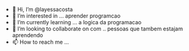 - 👋 Hi, I’m @layessacosta
- 👀 I’m interested in ... aprender programcao
- 🌱 I’m currently learning ... a logica da programacao
- 💞️ I’m looking to collaborate on com ..  pessoas que tambem estajam aprendendo
- 📫 How to reach me ...

<!---
layessacosta/layessacosta is a ✨ special ✨ repository because its `README.md` (this file) appears on your GitHub profile.
You can click the Preview link to take a look at your changes.
--->
